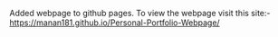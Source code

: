 Added webpage to github pages.
To view the webpage visit this site:- https://manan181.github.io/Personal-Portfolio-Webpage/
